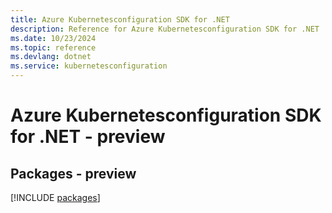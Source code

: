 ```yaml
---
title: Azure Kubernetesconfiguration SDK for .NET
description: Reference for Azure Kubernetesconfiguration SDK for .NET
ms.date: 10/23/2024
ms.topic: reference
ms.devlang: dotnet
ms.service: kubernetesconfiguration
---
```

# Azure Kubernetesconfiguration SDK for .NET - preview
## Packages - preview
[!INCLUDE [packages](kubernetesconfiguration-index.md)]